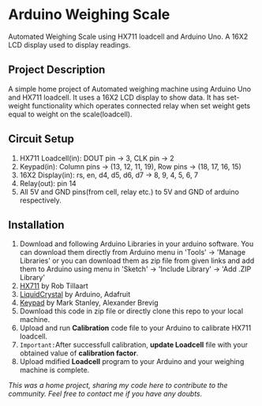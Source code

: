 # Arduino Weighing Scale
Automated Weighing Scale using HX711 loadcell and Arduino Uno. A 16X2 LCD display used to display readings.

## Project Description
A simple home project of Automated weighing machine using Arduino Uno and HX711 loadcell. It uses a 16X2 LCD display to show data. It has set-weight functionality which operates connected relay when set weight gets equal to weight on the scale(loadcell).

## Circuit Setup
1. HX711 Loadcell(in): DOUT pin -> 3, CLK pin -> 2
2. Keypad(in): Column pins -> (13, 12, 11, 19), Row pins -> (18, 17, 16, 15)
3. 16X2 Display(in): rs, en, d4, d5, d6, d7 -> 8, 9, 4, 5, 6, 7
4. Relay(out): pin 14
5. All 5V and GND pins(from cell, relay etc.) to 5V and GND of arduino respectively.

## Installation
1. Download and following Arduino Libraries in your arduino software. You can download them directly from Arduino menu in 'Tools' -> 'Manage Libraries' or you can download them as zip file from given links and add them to Arduino using menu in 'Sketch' -> 'Include Library' -> 'Add .ZIP Library'
  1. [HX711](https://www.arduinolibraries.info/libraries/hx711) by Rob Tillaart
  2. [LiquidCrystal](https://www.arduinolibraries.info/libraries/liquid-crystal) by Arduino, Adafruit
  3. [Keypad](https://www.arduinolibraries.info/libraries/keypad) by Mark Stanley, Alexander Brevig
2. Download this code in zip file or directly clone this repo to your local machine.
3. Upload and run **Calibration** code file to your Arduino to calibrate HX711 loadcell.
4. `Important:`After successfull calibration, **update Loadcell** file with your obtained value of **calibration factor**.
5. Upload mdified **Loadcell** program to your Arduino and your weighing machine is complete.

_This was a home project, sharing my code here to contribute to the community. Feel free to contact me if you have any doubts._
